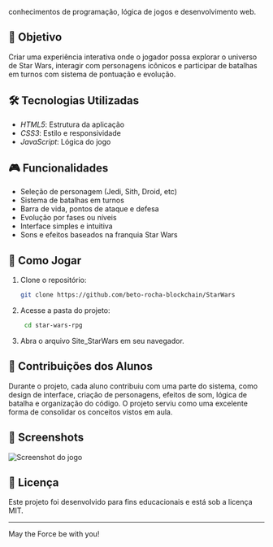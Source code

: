 conhecimentos de programação, lógica de jogos e desenvolvimento web.

## 🎯 Objetivo

Criar uma experiência interativa onde o jogador possa explorar o universo de Star Wars, interagir com personagens icônicos e participar de batalhas em turnos com sistema de pontuação e evolução.

## 🛠 Tecnologias Utilizadas

- *HTML5*: Estrutura da aplicação
- *CSS3*: Estilo e responsividade
- *JavaScript*: Lógica do jogo

## 🎮 Funcionalidades

- Seleção de personagem (Jedi, Sith, Droid, etc)
- Sistema de batalhas em turnos
- Barra de vida, pontos de ataque e defesa
- Evolução por fases ou níveis
- Interface simples e intuitiva
- Sons e efeitos baseados na franquia Star Wars

## 🚀 Como Jogar

1. Clone o repositório:
   ```bash
   git clone https://github.com/beto-rocha-blockchain/StarWars

2. Acesse a pasta do projeto:
   ```bash
    cd star-wars-rpg


3. Abra o arquivo Site_StarWars em seu navegador.



## 👥 Contribuições dos Alunos

Durante o projeto, cada aluno contribuiu com uma parte do sistema, como design de interface, criação de personagens, efeitos de som, lógica de batalha e organização do código. O projeto serviu como uma excelente forma de consolidar os conceitos vistos em aula.

## 📸 Screenshots

![Screenshot do jogo](assets/screenshot1.png)

## 📄 Licença

Este projeto foi desenvolvido para fins educacionais e está sob a licença MIT.


---

May the Force be with you!
